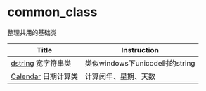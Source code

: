 # common_class

整理共用的基础类

| Title | Instruction |
| ----- | ---------- |
|[dstring](./dstring.h) 宽字符串类|类似windows下unicode时的string|
|[Calendar](./Calendar.h) 日期计算类|计算闰年、星期、天数|

